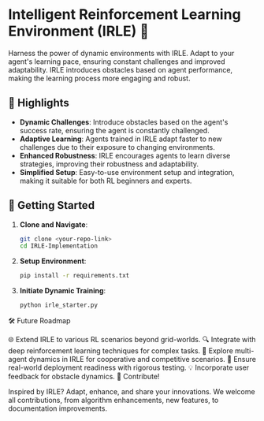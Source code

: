 # Intelligent Reinforcement Learning Environment (IRLE) 🧠

Harness the power of dynamic environments with IRLE. Adapt to your agent's learning pace, ensuring constant challenges and improved adaptability. IRLE introduces obstacles based on agent performance, making the learning process more engaging and robust.

## 🌟 Highlights

- **Dynamic Challenges**: Introduce obstacles based on the agent's success rate, ensuring the agent is constantly challenged.
- **Adaptive Learning**: Agents trained in IRLE adapt faster to new challenges due to their exposure to changing environments.
- **Enhanced Robustness**: IRLE encourages agents to learn diverse strategies, improving their robustness and adaptability.
- **Simplified Setup**: Easy-to-use environment setup and integration, making it suitable for both RL beginners and experts.

## 🚀 Getting Started

1. **Clone and Navigate**:
   ```bash
   git clone <your-repo-link>
   cd IRLE-Implementation
2. **Setup Environment**:
   ```bash
   pip install -r requirements.txt
3. **Initiate Dynamic Training**:
   ```bash
   python irle_starter.py
🛠 Future Roadmap

🌐 Extend IRLE to various RL scenarios beyond grid-worlds.
🔍 Integrate with deep reinforcement learning techniques for complex tasks.
🧪 Explore multi-agent dynamics in IRLE for cooperative and competitive scenarios.
🚧 Ensure real-world deployment readiness with rigorous testing.
💡 Incorporate user feedback for obstacle dynamics.
🤝 Contribute!

Inspired by IRLE? Adapt, enhance, and share your innovations. We welcome all contributions, from algorithm enhancements, new features, to documentation improvements.
